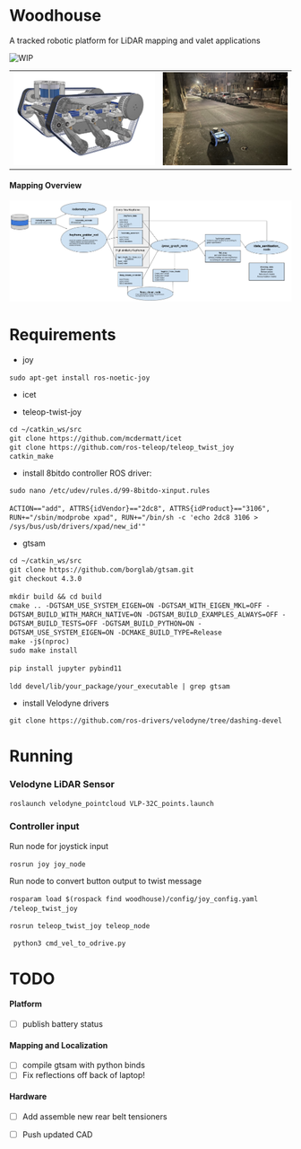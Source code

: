 # Woodhouse

A tracked robotic platform for LiDAR mapping and valet applications

![WIP](https://img.shields.io/badge/status-WIP-yellow)



<table>
  <tr>
    <td style="text-align: center;">
      <img src="./demo/frontV2.jpg" width="410" />
    </td>
    <td style="text-align: center;">
      <img src="./demo/road.jpg" width="360" />
    </td>
  </tr>
</table>


#### Mapping Overview

<img src="./demo/woodhouse_rqt_graph.png" alt="Node Graph Overview" width="800"/>

# Requirements 
* joy

```sudo apt-get install ros-noetic-joy```

* icet 

* teleop-twist-joy
```
cd ~/catkin_ws/src
git clone https://github.com/mcdermatt/icet
git clone https://github.com/ros-teleop/teleop_twist_joy
catkin_make
```

* install 8bitdo controller ROS driver:
 
 ```
 sudo nano /etc/udev/rules.d/99-8bitdo-xinput.rules 

 ACTION=="add", ATTRS{idVendor}=="2dc8", ATTRS{idProduct}=="3106", RUN+="/sbin/modprobe xpad", RUN+="/bin/sh -c 'echo 2dc8 3106 > /sys/bus/usb/drivers/xpad/new_id'"
 ```

* gtsam
```
cd ~/catkin_ws/src
git clone https://github.com/borglab/gtsam.git
git checkout 4.3.0 

mkdir build && cd build
cmake .. -DGTSAM_USE_SYSTEM_EIGEN=ON -DGTSAM_WITH_EIGEN_MKL=OFF -DGTSAM_BUILD_WITH_MARCH_NATIVE=ON -DGTSAM_BUILD_EXAMPLES_ALWAYS=OFF -DGTSAM_BUILD_TESTS=OFF -DGTSAM_BUILD_PYTHON=ON -DGTSAM_USE_SYSTEM_EIGEN=ON -DCMAKE_BUILD_TYPE=Release
make -j$(nproc)
sudo make install

pip install jupyter pybind11

ldd devel/lib/your_package/your_executable | grep gtsam

```

* install Velodyne drivers
```
git clone https://github.com/ros-drivers/velodyne/tree/dashing-devel
``` 


# Running

### Velodyne LiDAR Sensor

```
roslaunch velodyne_pointcloud VLP-32C_points.launch
```

### Controller input

Run node for joystick input

```rosrun joy joy_node```

Run node to convert button output to twist message

```rosparam load $(rospack find woodhouse)/config/joy_config.yaml /teleop_twist_joy```

```rosrun teleop_twist_joy teleop_node```

``` python3 cmd_vel_to_odrive.py```

# TODO

#### Platform

* [ ] publish battery status

#### Mapping and Localization

* [ ] compile gtsam with python binds
* [ ] Fix reflections off back of laptop! 

#### Hardware

* [ ] Add assemble new rear belt tensioners

* [ ] Push updated CAD